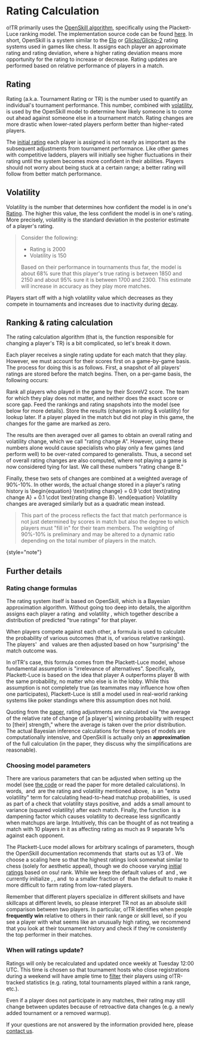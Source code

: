 # Rating Calculation

o!TR primarily uses the [OpenSkill algorithm](https://jmlr.csail.mit.edu/papers/volume12/weng11a/weng11a.pdf), specifically using the Plackett-Luce ranking model. The implementation source code can be found [here](https://crates.io/crates/openskill/0.0.1). In short, OpenSkill is a system similar to the [Elo](https://en.wikipedia.org/wiki/Elo_rating_system) or [Glicko/Glicko-2](https://en.wikipedia.org/wiki/Glicko_rating_system) rating systems used in games like chess. It assigns each player an approximate rating and rating deviation, where a higher rating deviation means more opportunity for the rating to increase or decrease. Rating updates are performed based on relative performance of players in a match.

## Rating

Rating (a.k.a. Tournament Rating or TR) is the number used to quantify an individual's tournament performance. This number, combined with [volatility](#volatility), is used by the OpenSkill model to determine how likely someone is to come out ahead against someone else in a tournament match. Rating changes are more drastic when lower-rated players perform better than higher-rated players.

The [initial rating](Initial-Ratings.md) each player is assigned is not nearly as important as the subsequent adjustments from tournament performance. Like other games with competitive ladders, players will initially see higher fluctuations in their rating until the system becomes more confident in their abilities. Players should not worry about being stuck at a certain range; a better rating will follow from better match performance.

## Volatility

Volatility is the number that determines how confident the model is in one's [Rating](#rating). The higher this value, the less confident the model is in one's rating. More precisely, volatility is the standard deviation in the posterior estimate of a player's rating.

> Consider the following:
> 
> * Rating is 2000
> * Volatility is 150
>
> Based on their performance in tournaments thus far, the model is about 68% sure that this player's true rating is between 1850 and 2150 and about 95% sure it is between 1700 and 2300. This estimate will increase in accuracy as they play more matches.
> 

Players start off with a high volatility value which decreases as they compete in tournaments and increases due to inactivity during [decay](Rating-Decay.md).

## Ranking & rating calculation

The rating calculation algorithm (that is, the function responsible for changing a player's TR) is a bit complicated, so let's break it down.

Each player receives a single rating update for each match that they play. However, we must account for their scores first on a game-by-game basis. The process for doing this is as follows. First, a snapshot of all players' ratings are stored before the match begins. Then, on a per-game basis, the following occurs:

<procedure>
<step>
Rank all players who played in the game by their ScoreV2 score. The team for which they play does not matter, and neither does the exact score or score gap.
</step>
<step>
Feed the rankings and rating snapshots into the model (see below for more details).
</step>
<step>
Store the results (changes in rating & volatility) for lookup later. If a player played in the match but did not play in this game, the changes for the game are marked as zero.
</step>
</procedure>

The results are then averaged over all games to obtain an overall rating and volatility change, which we call "rating change A". However, using these numbers alone would cause specialists who play only a few games (and perform well) to be over-rated compared to generalists. Thus, a second set of overall rating changes are also computed, where not playing a game is now considered tying for last. We call these numbers "rating change B."

Finally, these two sets of changes are combined at a weighted average of 90%-10%. In other words, the actual change stored in a player's rating history is
<code-block lang="tex">
\begin{equation}
    \text{rating change} = 0.9 \cdot \text{rating change A} + 0.1 \cdot \text{rating change B}.
\end{equation}
</code-block>
Volatility changes are averaged similarly but as a quadratic mean instead.

> This part of the process reflects the fact that match performance is not just determined by scores in match but also the degree to which players must "fill in" for their team members. The weighting of 90%-10% is preliminary and may be altered to a dynamic ratio depending on the total number of players in the match.
> 
{style="note"}

## Further details

### Rating change formulas

The rating system itself is based on OpenSkill, which is a Bayesian approximation algorithm. Without going too deep into details, the algorithm assigns each player a rating <math>\mu</math> and volatility <math>\sigma</math>, which together describe a distribution of predicted "true ratings" for that player. 

When players compete against each other, a formula is used to calculate the probability of various outcomes (that is, of various relative rankings). The players' <math>\mu</math> and <math>\sigma</math> values are then adjusted based on how "surprising" the match outcome was. 

In o!TR's case, this formula comes from the Plackett-Luce model, whose fundamental assumption is "irrelevance of alternatives". Specifically, Plackett-Luce is based on the idea that player A outperforms player B with the same probability, no matter who else is in the lobby. While this assumption is not completely true (as teammates may influence how often one participates), Plackett-Luce is still a model used in real-world ranking systems like poker standings where this assumption does not hold.

Quoting from the [paper](https://jmlr.csail.mit.edu/papers/volume12/weng11a/weng11a.pdf), rating adjustments are calculated via "the average of the relative rate of change of [a player's] winning probability with respect to [their] strength," where the average is taken over the prior distribution. The actual Bayesian inference calculations for these types of models are computationally intensive, and OpenSkill is actually only an **approximation** of the full calculation (in the paper, they discuss why the simplifications are reasonable).

### Choosing model parameters

There are various parameters that can be adjusted when setting up the model (see [the code](https://github.com/injae/openskill-rs/blob/main/src/model/plackett_luce.rs#L12) or read the paper for more detailed calculations). In words, <math>\mu</math> and <math>\sigma</math> are the rating and volatility mentioned above, <math>\beta</math> is an "extra volatility" term for calculating head-to-head matchup probabilities, <math>\kappa</math> is used as part of a check that volatility stays positive, and <math>\tau</math> adds a small amount to variance (squared volatility) after each match. Finally, the function <math>\gamma</math> is a dampening factor which causes volatility to decrease less significantly when matchups are large. Intuitively, this can be thought of as not treating a match with 10 players in it as affecting rating as much as 9 separate 1v1s against each opponent.

The Plackett-Luce model allows for arbitrary scalings of parameters, though the OpenSkill documentation recommends that <math>\sigma</math> starts out as 1/3 of <math>\mu</math>. We choose a scaling here so that the highest ratings look somewhat similar to chess (solely for aesthetic appeal), though we do choose varying [initial ratings](Initial-Ratings.md) based on osu! rank. While we keep the default values of <math>\gamma</math> and <math>\kappa</math>, we currently initialize <math>\sigma</math>, <math>\beta</math>, and <math>\tau</math> to a smaller fraction of <math>\mu</math> than the default to make it more difficult to farm rating from low-rated players.

Remember that different players specialize in different skillsets and have skillcaps at different levels, so please interpret TR not as an absolute skill comparison between two players. In particular, o!TR identifies when people **frequently win** relative to others in their rank range or skill level, so if you see a player with what seems like an unusually high rating, we recommend that you look at their tournament history and check if they're consistently the top performer in their matches.

### When will ratings update?

Ratings will only be recalculated and updated once weekly at Tuesday 12:00 UTC. This time is chosen so that tournament hosts who close registrations during a weekend will have ample time to [filter](https://osu.ppy.sh/wiki/en/Tournaments/Official_support#registrant-filtering-and-seeding) their players using o!TR-tracked statistics (e.g. rating, total tournaments played within a rank range, etc.).

<warning>
Even if a player does not participate in any matches, their rating may still change between updates because of retroactive data changes (e.g. a newly added tournament or a removed warmup).
</warning>

If your questions are not answered by the information provided here, please [contact us](Contact.md).